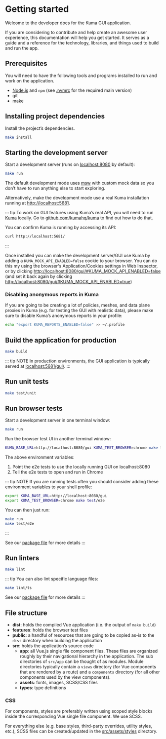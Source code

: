 # Getting started

Welcome to the developer docs for the Kuma GUI application.

If you are considering to contribute and help create an awesome user experience, this documentation will help you get started. It serves as a guide and a reference for the technology, libraries, and things used to build and run the app.

## Prerequisites

You will need to have the following tools and programs installed to run and work on the application.

- [Node.js](https://nodejs.org) and `npm` (see [.nvmrc](https://github.com/kumahq/kuma-gui/blob/master/.nvmrc) for the required main version)
- git
- make

## Installing project dependencies

Install the project’s dependencies.

```sh
make install
```

## Starting the development server

Start a development server (runs on [localhost:8080](http://localhost:8080/) by default):

```sh
make run
```

The default development mode uses [msw](https://mswjs.io/) with custom mock data so you don’t have to run anything else to start exploring.

Alternatively, make the development mode use a real Kuma installation running at <http://localhost:5681>.

::: tip
To work on GUI features using Kuma’s real API, you will need to run [Kuma](https://github.com/kumahq/kuma/) locally. Go to [github.com/kumahq/kuma](https://github.com/kumahq/kuma/) to find out how to do that.

You can confirm Kuma is running by accessing its API:

```sh
curl http://localhost:5681/
```

:::

Once installed you can make the development server/GUI use Kuma by adding a `KUMA_MOCK_API_ENABLED=false` cookie to your browser. You can do this my using the browser's Application/Cookies settings in Web Inspector, or by clicking <http://localhost:8080/gui/#KUMA_MOCK_API_ENABLED=false> (and set it back again by clicking <http://localhost:8080/gui/#KUMA_MOCK_API_ENABLED=true>)

### Disabling anonymous reports in Kuma

If you are going to be creating a lot of policies, meshes, and data plane proxies in Kuma (e.g. for testing the GUI with realistic data), please make sure to disable Kuma’s anonymous reports in your profile:

```sh
echo "export KUMA_REPORTS_ENABLED=false" >> ~/.profile
```

## Build the application for production

```sh
make build
```

::: tip NOTE
In production environments, the GUI application is typically served at [localhost:5681/gui/](http://localhost:5681/gui/).
:::

## Run unit tests

```sh
make test/unit
```

## Run browser tests

Start a development server in one terminal window:

```sh
make run
```

Run the browser test UI in another terminal window:

```sh
KUMA_BASE_URL=http://localhost:8080/gui KUMA_TEST_BROWSER=chrome make test/e2e
```

The above environment variables:

1. Point the e2e tests to use the locally running GUI on localhost:8080
2. Tell the e2e tests to open and run in Chrome

::: tip NOTE
If you are running tests often you should consider adding these environment variables to your shell profile:

```sh
export KUMA_BASE_URL=http://localhost:8080/gui
export KUMA_TEST_BROWSER=chrome make test/e2e
```

You can then just run:

```sh
make run
make test/e2e
```

:::

See our [package file](https://github.com/kumahq/kuma-gui/blob/master/package.json) for more details
:::

## Run linters

```sh
make lint
```

::: tip
You can also lint specific language files:

```sh
make lint/ts
```

See our [package file](https://github.com/kumahq/kuma-gui/blob/master/package.json) for more details
:::

## File structure

- **dist**: holds the compiled Vue application (i.e. the output of `make build`)
- **features**: holds the browser test files
- **public**: a handful of resources that are going to be copied as-is to the `dist` directory when building the application
- **src**: holds the application’s source code
  - **app**: all Vue.js single file component files. These files are organized roughly by their navigational hierarchy in the application. The sub directories of `src/app` can be thought of as modules. Module directories typically contain a `views` directory (for Vue components that are rendered by a route) and a `components` directory (for all other components used by the view components).
  - **assets**: fonts, images, SCSS/CSS files
  - **types**: type definitions

### CSS

For components, styles are preferably written using scoped style blocks inside the corresponding Vue single file component. We use SCSS.

For everything else (e.g. base styles, third-party overrides, utility styles, etc.), SCSS files can be created/updated in the [src/assets/styles](https://github.com/kumahq/kuma-gui/tree/master/src/assets/styles) directory.
